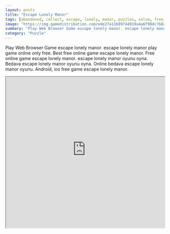 ```yaml
---
layout: posts
title: "Escape Lonely Manor"
tags: [abandoned, collect, escape, lonely, manor, puzzles, solve, free, online, games, oyna, game, free, games, play, play, games]
image: "https://img.gamedistribution.com/ede27a11b89744919a4a6f90dc768208.jpg"
summary: "Play Web Browser Game escape lonely manor. escape lonely manor play game online only free. Best free online game escape lonely manor. Free online game escape lonely manor. escape lonely manor oyunu oyna. Bedava escape lonely manor oyunu oyna. Online bedava escape lonely manor oyunu. Android, ios free game escape lonely manor."
category: "Puzzle"
---
```


Play Web Browser Game escape lonely manor. escape lonely manor play game online only free. Best free online game escape lonely manor. Free online game escape lonely manor. escape lonely manor oyunu oyna. Bedava escape lonely manor oyunu oyna. Online bedava escape lonely manor oyunu. Android, ios free game escape lonely manor.

<iframe width="100%" height="480px;" src="https://flash.gamedistribution.com?game=ede27a11b89744919a4a6f90dc768208"></iframe>